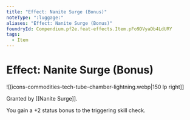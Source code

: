 ```yaml
---
title: "Effect: Nanite Surge (Bonus)"
noteType: ":luggage:"
aliases: "Effect: Nanite Surge (Bonus)"
foundryId: Compendium.pf2e.feat-effects.Item.pFo9DVyaDb4LdURY
tags:
  - Item
---
```


# Effect: Nanite Surge (Bonus)
![[icons-commodities-tech-tube-chamber-lightning.webp|150 lp right]]

Granted by [[Nanite Surge]].

You gain a +2 status bonus to the triggering skill check.
